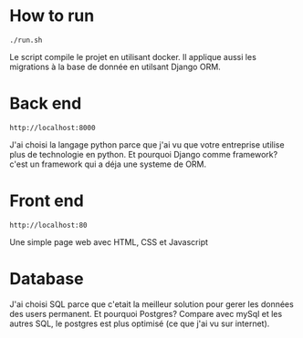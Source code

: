# How to run

```shell
./run.sh
```

Le script compile le projet en utilisant docker.
Il applique aussi les migrations à la base de donnée en utilsant Django ORM.

# Back end

```
http://localhost:8000
```

J'ai choisi la langage python parce que j'ai vu que votre entreprise utilise plus de technologie en python.
Et pourquoi Django comme framework? 
c'est un framework qui a déja une systeme de ORM.

# Front end
```
http://localhost:80
```

Une simple page web avec HTML, CSS et Javascript

# Database

J'ai choisi SQL parce que c'etait la meilleur solution pour gerer les données des users permanent.
Et pourquoi Postgres? Compare avec mySql et les autres SQL, le postgres est plus optimisé (ce que j'ai vu sur internet).